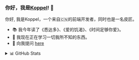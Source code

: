 ### 你好，我是[Koppel](https://zhoukunpeng.site)! 👋

你好, 我是Koppel，一个来自🇨🇳的前端开发者，同时也是一名皮匠。
- 📚 我今年读了《悉达多》、《爱的饥渴》、《时间足够你爱》。
- 🌱 我现在正在学习一切我所不知的东西。
- 💬 向我提问 [here](https://github.com/Koppel-Zhou/Koppel-Zhou/issues)

<details>
  <summary>📊 GitHub Stats</summary>
  <img align="top" src="https://github-readme-stats.vercel.app/api?username=Koppel-Zhou&show_icons=true&include_all_commits=true&theme=graywhite&hide_border=true" alt="Koppel's github stats" />
  <img align="top" src="https://github-readme-stats.vercel.app/api/top-langs/?username=Koppel-Zhou&layout=compact&theme=graywhite&hide_border=true" />
  <img align="top" src="https://github-readme-stats.vercel.app/api/pin/?username=Koppel-Zhou&repo=react-native-baidu-trace&theme=graywhite&hide_border=true&show_owner=true" />
</details>
